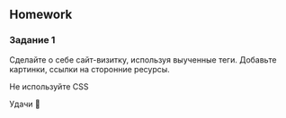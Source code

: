 ##  Homework

### Задание 1

Сделайте о себе сайт-визитку, используя выученные теги.
Добавьте картинки, ссылки на сторонние ресурсы.

Не используйте CSS

Удачи 🚀


